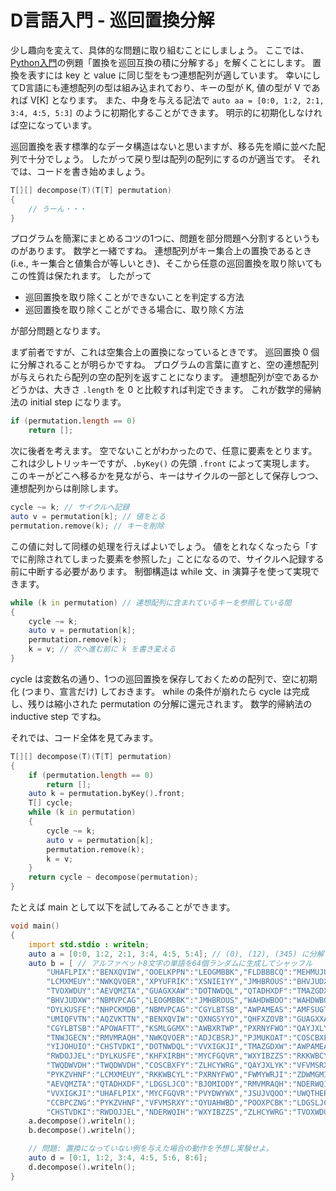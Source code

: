 # D言語入門 - 巡回置換分解

少し趣向を変えて、具体的な問題に取り組むことにしましょう。 ここでは、[Python入門](../python/intro2013.md)の例題「置換を巡回互換の積に分解する」を解くことにします。 置換を表すには key と value に同じ型をもつ連想配列が適しています。 幸いにしてD言語にも連想配列の型は組み込まれており、キーの型が K, 値の型が V であれば V[K] となります。 また、中身を与える記法で `auto aa = [0:0, 1:2, 2:1, 3:4, 4:5, 5:3]` のように初期化することができます。 明示的に初期化しなければ空になっています。

巡回置換を表す標準的なデータ構造はないと思いますが、移る先を順に並べた配列で十分でしょう。 したがって戻り型は配列の配列にするのが適当です。 それでは、コードを書き始めましょう。

```d
T[][] decompose(T)(T[T] permutation)
{
    // うーん・・・
}
```

プログラムを簡潔にまとめるコツの1つに、問題を部分問題へ分割するというものがあります。 数学と一緒ですね。 連想配列がキー集合上の置換であるとき (i.e., キー集合と値集合が等しいとき)、そこから任意の巡回置換を取り除いてもこの性質は保たれます。 したがって

* 巡回置換を取り除くことができないことを判定する方法
* 巡回置換を取り除くことができる場合に、取り除く方法

が部分問題となります。

まず前者ですが、これは空集合上の置換になっているときです。 巡回置換 0 個に分解されることが明らかですね。 プログラムの言葉に直すと、空の連想配列が与えられたら配列の空の配列を返すことになります。 連想配列が空であるかどうかは、大きさ `.length` を 0 と比較すれば判定できます。 これが数学的帰納法の initial step になります。

```d
if (permutation.length == 0)
    return [];
```

次に後者を考えます。 空でないことがわかったので、任意に要素をとります。 これは少しトリッキーですが、`.byKey()` の先頭 `.front` によって実現します。 このキーがどこへ移るかを見ながら、キーはサイクルの一部として保存しつつ、連想配列からは削除します。

```d
cycle ~= k; // サイクルへ記録
auto v = permutation[k]; // 値をとる
permutation.remove(k); // キーを削除
```

この値に対して同様の処理を行えばよいでしょう。 値をとれなくなったら「すでに削除されてしまった要素を参照した」ことになるので、サイクルへ記録する前に中断する必要があります。 制御構造は while 文、in 演算子を使って実現できます。

```d
while (k in permutation) // 連想配列に含まれているキーを参照している間
{
    cycle ~= k;
    auto v = permutation[k];
    permutation.remove(k);
    k = v; // 次へ進む前に k を書き変える
}
```

cycle は変数名の通り、1つの巡回置換を保存しておくための配列で、空に初期化 (つまり、宣言だけ) しておきます。 while の条件が崩れたら cycle は完成し、残りは縮小された permutation の分解に還元されます。 数学的帰納法の inductive step ですね。

それでは、コード全体を見てみます。

```d
T[][] decompose(T)(T[T] permutation)
{
    if (permutation.length == 0)
        return [];
    auto k = permutation.byKey().front;
    T[] cycle;
    while (k in permutation)
    {
        cycle ~= k;
        auto v = permutation[k];
        permutation.remove(k);
        k = v;
    }
    return cycle ~ decompose(permutation);
}
```

たとえば main として以下を試してみることができます。

```d
void main()
{
    import std.stdio : writeln;
    auto a = [0:0, 1:2, 2:1, 3:4, 4:5, 5:4]; // (0), (12), (345) に分解されるべき
    auto b = [ // アルファベット8文字の単語を64個ランダムに生成してシャッフル
        "UHAFLPIX":"BENXQVIW","OOELKPPN":"LEOGMBBK","FLDBBBCQ":"MEHMUJUN","AMFSUGTL":"TNWJGECN",
        "LCMXMEUY":"NWKQVOER","XPYUFRIK":"XSNIEIYY","JMHBROUS":"BHVJUDXW","AWSLAKKV":"KHFXIRBH",
        "TVOXWDUY":"AEVQMZTA","GUAGXXAW":"DOTNWDQL","QTADHXDF":"TMAZGDXW","APOWAFTT":"JSUJVQOO",
        "BHVJUDXW":"NBMVPCAG","LEOGMBBK":"JMHBROUS","WAHDWBOO":"WAHDWBOO","PVYDWYWX":"XPYUFRIK",
        "DYLKUSFE":"NHPCKMDB","NBMVPCAG":"CGYLBTSB","AWPAMEAS":"AMFSUGTL","XSNIEIYY":"FLDBBBCQ",
        "UMIQFVTN":"AQZVKTTN","BENXQVIW":"QXNGSYYO","QHFXZOVB":"GUAGXXAW","NHPCKMDB":"FWMYWRJI",
        "CGYLBTSB":"APOWAFTT","KSMLGGMX":"AWBXRTWP","PXRNYFWO":"QAYJXLYK","ZDWMGMIL":"OEZGQTCK",
        "TNWJGECN":"RMVMRAQH","NWKQVOER":"ADJCBSRJ","PJMUKOAT":"COSCBXFY","AQZVKTTN":"UMIQFVTN",
        "YIJOHUIO":"CHSTVDKI","DOTNWDQL":"VVXIGKJI","TMAZGDXW":"AWPAMEAS","MEHMUJUN":"PJMUKOAT",
        "RWDOJJEL":"DYLKUSFE","KHFXIRBH":"MYCFGQVR","WXYIBZZS":"RKKWBCYL","AWBXRTWP":"YIJOHUIO",
        "TWQDWVDH":"TWQDWVDH","COSCBXFY":"ZLHCYWRG","QAYJXLYK":"VFVMSRXY","OEZGQTCK":"POOXPCBK",
        "PYKZVHNF":"LCMXMEUY","RKKWBCYL":"PXRNYFWO","FWMYWRJI":"ZDWMGMIL","OYUAHWBD":"QHFXZOVB",
        "AEVQMZTA":"QTADHXDF","LDGSLJCO":"BJOMIODY","RMVMRAQH":"NDERWQIH","QXNGSYYO":"AWSLAKKV",
        "VVXIGKJI":"UHAFLPIX","MYCFGQVR":"PVYDWYWX","JSUJVQOO":"UWQTHERN","BJOMIODY":"CCBPCZNG",
        "CCBPCZNG":"PYKZVHNF","VFVMSRXY":"OYUAHWBD","POOXPCBK":"LDGSLJCO","UWQTHERN":"OOELKPPN",
        "CHSTVDKI":"RWDOJJEL","NDERWQIH":"WXYIBZZS","ZLHCYWRG":"TVOXWDUY","ADJCBSRJ":"KSMLGGMX"];
    a.decompose().writeln();
    b.decompose().writeln();

    // 問題: 置換になっていない例を与えた場合の動作を予想し実験せよ。
    auto d = [0:1, 1:2, 3:4, 4:5, 5:6, 8:6];
    d.decompose().writeln();
}
```

